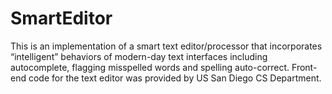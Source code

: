 # SmartEditor

This is an implementation of a smart text editor/processor that incorporates “intelligent” behaviors of modern-day text interfaces including autocomplete, flagging misspelled words and spelling auto-correct. Front-end code for the text editor was provided by US San Diego CS Department.



